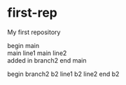 # first-rep
My first repository 

begin main  
    main line1
    main line2   
    added in branch2
end main

begin branch2
    b2 line1
    b2 line2
end b2
